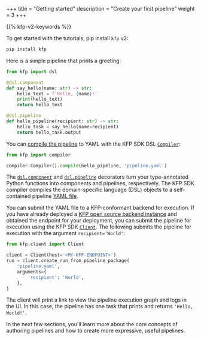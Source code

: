 +++
title = "Getting started"
description = "Create your first pipeline"
weight = 3
+++

{{% kfp-v2-keywords %}}

To get started with the tutorials, pip install `kfp` v2:

```sh
pip install kfp
```

Here is a simple pipeline that prints a greeting:

```python
from kfp import dsl

@dsl.component
def say_hello(name: str) -> str:
    hello_text = f'Hello, {name}!'
    print(hello_text)
    return hello_text

@dsl.pipeline
def hello_pipeline(recipient: str) -> str:
    hello_task = say_hello(name=recipient)
    return hello_task.output
```

You can [compile the pipeline][compile-a-pipeline] to YAML with the KFP SDK DSL [`Compiler`][compiler]:

```python
from kfp import compiler

compiler.Compiler().compile(hello_pipeline, 'pipeline.yaml')
```

The [`dsl.component`][dsl-component] and [`dsl.pipeline`][dsl-pipeline] decorators turn your type-annotated Python functions into components and pipelines, respectively. The KFP SDK compiler compiles the domain-specific language (DSL) objects to a self-contained pipeline [YAML file][ir-yaml].

You can submit the YAML file to a KFP-conformant backend for execution. If you have already deployed a [KFP open source backend instance][installation] and obtained the endpoint for your deployment, you can submit the pipeline for execution using the KFP SDK [`Client`][client]. The following submits the pipeline for execution with the argument `recipient='World'`:

```python
from kfp.client import Client

client = Client(host='<MY-KFP-ENDPOINT>')
run = client.create_run_from_pipeline_package(
    'pipeline.yaml',
    arguments={
        'recipient': 'World',
    },
)
```

The client will print a link to view the pipeline execution graph and logs in the UI. In this case, the pipeline has one task that prints and returns `'Hello, World!'`.

In the next few sections, you'll learn more about the core concepts of authoring pipelines and how to create more expressive, useful pipelines.

[installation]: /docs/components/pipelines/v2/installation/
[client]: https://kubeflow-pipelines.readthedocs.io/en/stable/source/client.html#kfp.client.Client
[compiler]: https://kubeflow-pipelines.readthedocs.io/en/stable/source/compiler.html#kfp.compiler.Compiler
[ir-yaml]: /docs/components/pipelines/how-to/compile-a-pipeline#ir-yaml
[compile-a-pipeline]: /docs/components/pipelines/how-to/compile-a-pipeline/
[dsl-pipeline]: https://kubeflow-pipelines.readthedocs.io/en/stable/source/dsl.html#kfp.dsl.pipeline
[dsl-component]: https://kubeflow-pipelines.readthedocs.io/en/stable/source/dsl.html#kfp.dsl.component
